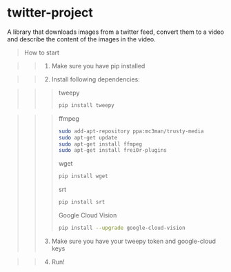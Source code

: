 # twitter-project
 A library that downloads images from a twitter feed, convert them to a video and describe the content of the images in the video.

>How to start

>>1. Make sure you have pip installed

>>2. Install following dependencies:
  
  >>>tweepy
   >>>```Bash
   >>>pip install tweepy
   >>>```
  
 >>> ffmpeg
  >>> ```Bash
   >>>sudo add-apt-repository ppa:mc3man/trusty-media  
   >>>sudo apt-get update  
   >>>sudo apt-get install ffmpeg  
   >>>sudo apt-get install frei0r-plugins  
   >>>```
   >>>wget
   >>>```Bash
   >>>pip install wget
  >>> ```
  >>>srt
   >>>```Bash
   >>>pip install srt
  >>> ```
  >>> Google Cloud Vision
   >>>```Bash
   >>>pip install --upgrade google-cloud-vision
   >>>```
 >> 3. Make sure you have your tweepy token and google-cloud keys
 
 >> 4. Run!
